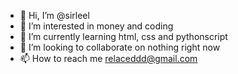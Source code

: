 - 👋 Hi, I’m @sirleel
- 👀 I’m interested in money and coding
- 🌱 I’m currently learning html, css and pythonscript
- 💞️ I’m looking to collaborate on nothing right now
- 📫 How to reach me relaceddd@gmail.com

<!---
sirleel/sirleel is a ✨ special ✨ repository because its `README.md` (this file) appears on your GitHub profile.
You can click the Preview link to take a look at your changes.
--->
